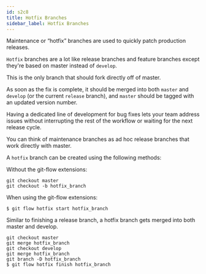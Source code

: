 ```yaml
---
id: s2c8
title: Hotfix Branches
sidebar_label: Hotfix Branches
---
```


<!-- Git flow workflow - Hotfix Branches -->


Maintenance or “hotfix” branches are used to quickly patch production releases.

`Hotfix` branches are a lot like release branches and feature branches
except they're based on master instead of `develop`.

This is the only branch that should fork directly off of master.

As soon as the fix is complete, it should be merged into
both `master` and `develop` (or the current `release` branch), and `master`
 should be tagged with an updated version number.




Having a dedicated line of development for bug fixes lets your
team address issues without interrupting the rest of the workflow or waiting for the next release cycle.

You can think of maintenance branches as ad hoc release branches that work directly with master.

A `hotfix` branch can be created using the following methods:


Without the git-flow extensions:

```
git checkout master
git checkout -b hotfix_branch
```

When using the git-flow extensions:

```
$ git flow hotfix start hotfix_branch
```

Similar to finishing a release branch, a hotfix branch gets merged into both master and develop.



```
git checkout master
git merge hotfix_branch
git checkout develop
git merge hotfix_branch
git branch -D hotfix_branch
$ git flow hotfix finish hotfix_branch
```
